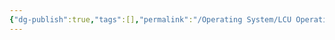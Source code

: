 ```yaml
---
{"dg-publish":true,"tags":[],"permalink":"/Operating System/LCU Operating System/调度算法整理/","dgPassFrontmatter":true,"noteIcon":"","created":"2025-08-15T09:39:30.438+08:00","updated":"2025-06-23T19:51:28.429+08:00"}
---
```


